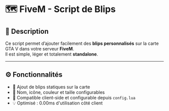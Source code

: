 # 🗺️ FiveM - Script de Blips

## 📖 Description
Ce script permet d’ajouter facilement des **blips personnalisés** sur la carte GTA V dans votre serveur **FiveM**.  
Il est simple, léger et totalement **standalone**.

---

## ⚙️ Fonctionnalités
- 📍 Ajout de blips statiques sur la carte  
- 🧭 Nom, icône, couleur et taille configurables  
- 🧩 Compatible client-side et configurable depuis `config.lua`  
- 💡 Optimisé : 0.00ms d'utilisation côté client
